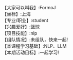 【大家可以叫我】:FormoJ     
【坐标】:上海    
【专业/职业】:student     
【兴趣爱好】:篮球      
【项目技能】:nlp       
【组队情况】:未组队，快来一起!         
【本课程学习基础】:NLP、LLM       
【本期活动目标】:一起学习!          
